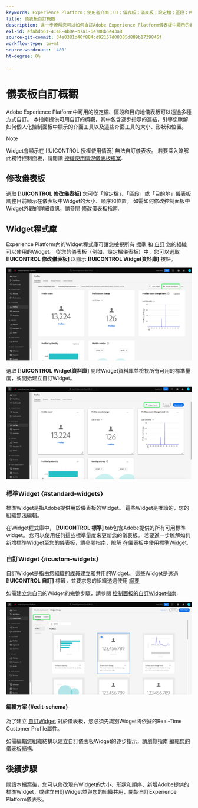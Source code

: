 ```yaml
---
keywords: Experience Platform；使用者介面；UI；儀表板；儀表板；設定檔；區段；目的地
title: 儀表板自訂概觀
description: 進一步瞭解您可以如何自訂Adobe Experience Platform儀表板中顯示的資料。
exl-id: efabdb61-4148-4b0e-b7a1-6e788b5e43a8
source-git-commit: 34e0381d40f884cd92157d08385d889b1739845f
workflow-type: tm+mt
source-wordcount: '480'
ht-degree: 0%

---
```


# 儀表板自訂概觀

Adobe Experience Platform中可用的設定檔、區段和目的地儀表板可以透過多種方式自訂。 本指南提供可用自訂的概觀，其中包含逐步指示的連結，引導您瞭解如何個人化控制面板中顯示的介面工具以及這些介面工具的大小、形狀和位置。

>[!NOTE]
>
>Widget會顯示在 [!UICONTROL 授權使用情況] 無法自訂儀表板。 若要深入瞭解此獨特控制面板，請閱讀 [授權使用情況儀表板檔案](../guides/license-usage.md).

## 修改儀表板

選取 **[!UICONTROL 修改儀表板]** 您可從「設定檔」、「區段」或「目的地」儀表板調整目前顯示在儀表板中Widget的大小、順序和位置。 如需如何修改控制面板中Widget外觀的詳細資訊，請參閱 [修改儀表板指南](modify.md).

## Widget程式庫

Experience Platform內的Widget程式庫可讓您檢視所有 [標準](#standard-widgets) 和 [自訂](#custom-widgets) 您的組織可以使用的Widget。 從您的儀表板（例如，設定檔儀表板）中，您可以選取 **[!UICONTROL 修改儀表板]** 以顯示 **[!UICONTROL Widget資料庫]** 按鈕。

![會反白顯示「修改」圖示板的「輪廓」圖示板。](../images/customization/modify-dashboard.png)

選取 **[!UICONTROL Widget資料庫]** 開啟Widget資料庫並檢視所有可用的標準量度，或開始建立自訂Widget。

![會反白顯示Widget資料庫的「設定檔」儀表板。](../images/customization/widget-library-button.png)

### 標準Widget {#standard-widgets}

標準Widget是指Adobe提供用於儀表板的Widget。 這些Widget是唯讀的，您的組織無法編輯。

在Widget程式庫中， **[!UICONTROL 標準]** tab包含Adobe提供的所有可用標準widget。 您可以使用任何這些標準量度來更新您的儀表板。 若要進一步瞭解如何新增標準Widget至您的儀表板，請參閱指南，瞭解 [在儀表板中使用標準Widget](standard-widgets.md).

### 自訂Widget {#custom-widgets}

自訂Widget是指由您組織的成員建立和共用的Widget。 這些Widget是透過 **[!UICONTROL 自訂]** 標籤，並要求您的組織透過使用 [綱要](#edit-schema)

如需建立您自己的Widget的完整步驟，請參閱 [控制面板的自訂Widget指南](custom-widgets.md).

![反白顯示「標準」和「自訂」的Widget程式庫工作區。](../images/customization/widget-library.png)

#### 編輯方案 {#edit-schema}

為了建立 [自訂Widget](#custom-widgets) 對於儀表板，您必須先識別Widget將依據的Real-Time Customer Profile屬性。

如需編輯您組織結構以建立自訂儀表板Widget的逐步指示，請瀏覽指南 [編輯您的儀表板結構](edit-schema.md).

## 後續步驟

閱讀本檔案後，您可以修改現有Widget的大小、形狀和順序、新增Adobe提供的標準Widget，或建立自訂Widget並與您的組織共用，開始自訂Experience Platform儀表板。
